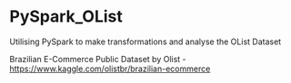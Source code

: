 # PySpark_OList

Utilising PySpark to make transformations and analyse the OList Dataset

Brazilian E-Commerce Public Dataset by Olist - https://www.kaggle.com/olistbr/brazilian-ecommerce
